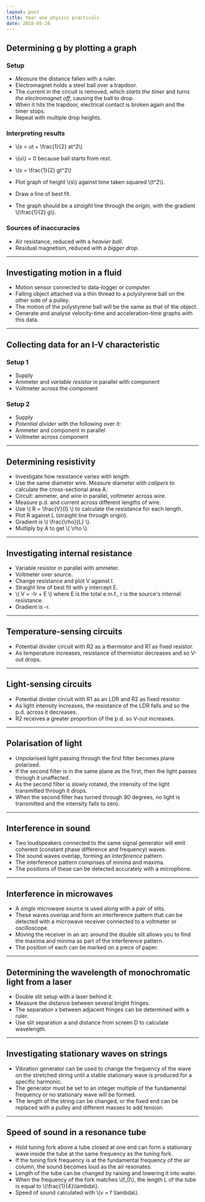 ```yaml
---
layout: post
title: Year one physics practicals
date: 2018-05-28
---
```


## Determining g by plotting a graph

### Setup

- *Measure* the distance fallen with a ruler.
- Electromagnet holds a steel ball over a trapdoor.
- The current in the circuit is removed, which *starts the timer* and *turns the electromagnet off*, causing the ball to drop.
- When it hits the trapdoor, electrical contact is broken again and the timer stops.
- Repeat with multiple drop heights.

### Interpreting results

- \\(s = ut + \frac{1}{2} at^2\\)
- \\(u\\) = 0 because ball starts from rest.
- \\(s = \frac{1}{2} gt^2\\)

- Plot graph of height \\(s\\) against time taken squared \\(t^2\\).
- Draw a line of best fit.
- The graph should be a *straight* line through the *origin*, with the gradient \\(\frac{1}{2} g\\).

### Sources of inaccuracies

- Air resistance, reduced with a *heavier ball*.
- Residual magnetism, reduced with a *bigger drop*.

---

## Investigating motion in a fluid

- Motion sensor connected to data-logger or computer.
- Falling object attached via a thin thread to a polystyrene ball on the other side of a pulley.
- The motion of the polystyrene ball will be the same as that of the object.
- Generate and analyse velocity-time and acceleration-time graphs with this data.

---

## Collecting data for an I-V characteristic

### Setup 1

- Supply
- Ammeter and *variable resistor* in parallel with component
- Voltmeter across the component

### Setup 2

- Supply
- *Potential divider* with the following over it:
- Ammeter and component in parallel
- Voltmeter across component

---

## Determining resistivity

- Investigate how resistance varies with *length*.
- Use the same diameter wire. Measure diameter with *calipers* to calculate the cross-sectional area A.
- Circuit: ammeter, and wire in parallel, voltmeter across wire.
- Measure p.d. and current across different lengths of wire.
- Use \\( R = \frac{V}{I} \\) to calculate the resistance for each length.
- Plot R against L (straight line through origin).
- Gradient is \\( \frac{\rho}{L} \\).
- Multiply by A to get \\( \rho \\).

---

## Investigating internal resistance

- Variable resistor in parallel with ammeter.
- Voltmeter over source.
- Change resistance and plot V against I.
- Straight line of best fit with y intercept E.
- \\( V = -Ir + E \\) where E is the total e.m.f., r is the source's internal resistance. 
- Gradient is -r.

---

## Temperature-sensing circuits

- Potential divider circuit with R2 as a thermistor and R1 as fixed resistor.
- As temperature increases, resistance of thermistor decreases and so V-out drops.

---

## Light-sensing circuits

- Potential divider circuit with R1 as an LDR and R2 as fixed resistor.
- As light intensity increases, the resistance of the LDR falls and so the p.d. across it decreases.
- R2 receives a greater proportion of the p.d. so V-out increases.

---

## Polarisation of light

- Unpolarised light passing through the first filter becomes plane polarised.
- If the second filter is in the same plane as the first, then the light passes through it unaffected.
- As the second filter is slowly rotated, the intensity of the light transmitted through it drops.
- When the second filter has turned through 90 degrees, no light is transmitted and the intensity falls to zero.

---

## Interference in sound

- Two loudspeakers connected to the same signal generator will emit coherent (constant phase difference and frequency) waves.
- The sound waves overlap, forming an *interference* pattern.
- The interference pattern comprises of minima and maxima.
- The positions of these can be detected accurately with a microphone.

---

## Interference in microwaves

- A *single* microwave source is used along with a pair of slits.
- These waves overlap and form an interference pattern that can be detected with a microwave receiver connected to a voltmeter or oscilloscope.
- Moving the receiver in an arc around the double slit allows you to find the maxima and minima as part of the interference pattern.
- The position of each can be marked on a piece of paper.

---

## Determining the wavelength of monochromatic light from a laser

- Double slit setup with a laser behind it.
- Measure the distance between several bright fringes.
- The separation x between adjacent fringes can be determined with a ruler.
- Use slit separation a and distance from screen D to calculate wavelength.

---

## Investigating stationary waves on strings

- Vibration generator can be used to change the frequency of the wave on the stretched string until a stable stationary wave is produced for a specific harmonic.
- The generator must be set to an integer multiple of the fundamental frequency or no stationary wave will be formed.
- The length of the string can be changed, or the fixed end can be replaced with a pulley and different masses to add tension.

---

## Speed of sound in a resonance tube

- Hold tuning fork above a tube closed at one end can form a stationary wave inside the tube at the same frequency as the tuning fork.
- If the tuning fork frequency is at the fundamental frequency of the air column, the sound becomes loud as the air resonates.
- Length of the tube can be changed by raising and lowering it into water.
- When the frequency of the fork matches \\(f_0\\), the length L of the tube is equal to \\(\frac{1}{4}\lambda\\).
- Speed of sound calculated with \\(v = f \lambda\\).

